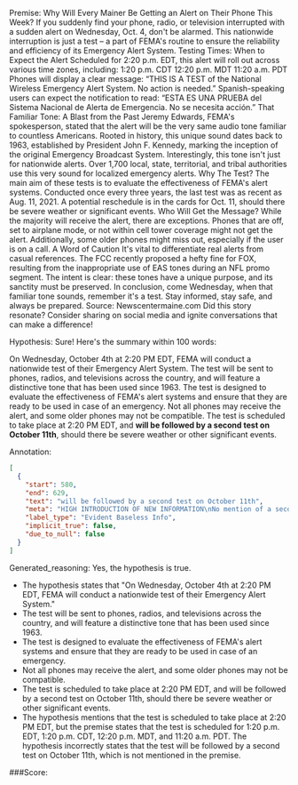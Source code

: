 
Premise:
Why Will Every Mainer Be Getting an Alert on Their Phone This Week?
If you suddenly find your phone, radio, or television interrupted with a sudden alert on Wednesday, Oct. 4, don't be alarmed. This nationwide interruption is just a test – a part of FEMA's routine to ensure the reliability and efficiency of its Emergency Alert System.
Testing Times: When to Expect the Alert
Scheduled for 2:20 p.m. EDT, this alert will roll out across various time zones, including:
1:20 p.m. CDT
12:20 p.m. MDT
11:20 a.m. PDT
Phones will display a clear message: “THIS IS A TEST of the National Wireless Emergency Alert System. No action is needed.” Spanish-speaking users can expect the notification to read: “ESTA ES UNA PRUEBA del Sistema Nacional de Alerta de Emergencia. No se necesita acción.”
That Familiar Tone: A Blast from the Past
Jeremy Edwards, FEMA's spokesperson, stated that the alert will be the very same audio tone familiar to countless Americans. Rooted in history, this unique sound dates back to 1963, established by President John F. Kennedy, marking the inception of the original Emergency Broadcast System.
Interestingly, this tone isn't just for nationwide alerts. Over 1,700 local, state, territorial, and tribal authorities use this very sound for localized emergency alerts.
Why The Test?
The main aim of these tests is to evaluate the effectiveness of FEMA's alert systems. Conducted once every three years, the last test was as recent as Aug. 11, 2021. A potential reschedule is in the cards for Oct. 11, should there be severe weather or significant events.
Who Will Get the Message?
While the majority will receive the alert, there are exceptions. Phones that are off, set to airplane mode, or not within cell tower coverage might not get the alert. Additionally, some older phones might miss out, especially if the user is on a call.
A Word of Caution
It's vital to differentiate real alerts from casual references. The FCC recently proposed a hefty fine for FOX, resulting from the inappropriate use of EAS tones during an NFL promo segment. The intent is clear: these tones have a unique purpose, and its sanctity must be preserved.
In conclusion, come Wednesday, when that familiar tone sounds, remember it's a test. Stay informed, stay safe, and always be prepared.
Source: Newscentermaine.com
Did this story resonate? Consider sharing on social media and ignite conversations that can make a difference!

Hypothesis:
Sure! Here's the summary within 100 words:

On Wednesday, October 4th at 2:20 PM EDT, FEMA will conduct a nationwide test of their Emergency Alert System. The test will be sent to phones, radios, and televisions across the country, and will feature a distinctive tone that has been used since 1963. The test is designed to evaluate the effectiveness of FEMA's alert systems and ensure that they are ready to be used in case of an emergency. Not all phones may receive the alert, and some older phones may not be compatible. The test is scheduled to take place at 2:20 PM EDT, and **will be followed by a second test on October 11th**, should there be severe weather or other significant events.

Annotation:
```json
[
  {
    "start": 580,
    "end": 629,
    "text": "will be followed by a second test on October 11th",
    "meta": "HIGH INTRODUCTION OF NEW INFORMATION\nNo mention of a second test found in the source content.",
    "label_type": "Evident Baseless Info",
    "implicit_true": false,
    "due_to_null": false
  }
]
```

Generated_reasoning:
Yes, the hypothesis is true. 
- The hypothesis states that "On Wednesday, October 4th at 2:20 PM EDT, FEMA will conduct a nationwide test of their Emergency Alert System." 
- The test will be sent to phones, radios, and televisions across the country, and will feature a distinctive tone that has been used since 1963. 
- The test is designed to evaluate the effectiveness of FEMA's alert systems and ensure that they are ready to be used in case of an emergency. 
- Not all phones may receive the alert, and some older phones may not be compatible. 
- The test is scheduled to take place at 2:20 PM EDT, and will be followed by a second test on October 11th, should there be severe weather or other significant events. 
- The hypothesis mentions that the test is scheduled to take place at 2:20 PM EDT, but the premise states that the test is scheduled for 1:20 p.m. EDT, 1:20 p.m. CDT, 12:20 p.m. MDT, and 11:20 a.m. PDT. The hypothesis incorrectly states that the test will be followed by a second test on October 11th, which is not mentioned in the premise.

###Score:
